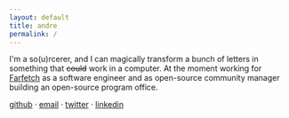 ```yaml
---
layout: default
title: andre
permalink: /
---
```


I'm a so(u)rcerer, and I can magically transform a bunch of letters in something that ~~could~~ work in a computer.
At the moment working for [Farfetch](https://farfetchcareers.com) as a software engineer and as open-source community manager building an open-source program office.

[github](https://github.com/3cpt) · [email](mailto:andrecorreia@pm.me) · [twitter](https://twitter.com/3cpt_) · [linkedin](https://www.linkedin.com/in/andcorreia)
